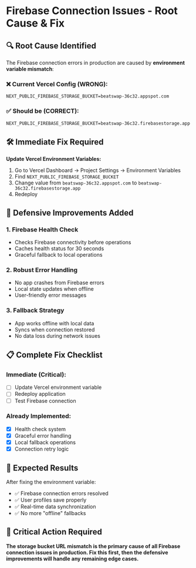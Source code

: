 # Firebase Connection Issues - Root Cause & Fix

## 🔍 **Root Cause Identified**

The Firebase connection errors in production are caused by **environment variable mismatch**:

### ❌ **Current Vercel Config (WRONG):**
```
NEXT_PUBLIC_FIREBASE_STORAGE_BUCKET=beatswap-36c32.appspot.com
```

### ✅ **Should be (CORRECT):**
```
NEXT_PUBLIC_FIREBASE_STORAGE_BUCKET=beatswap-36c32.firebasestorage.app
```

## 🛠️ **Immediate Fix Required**

**Update Vercel Environment Variables:**
1. Go to Vercel Dashboard → Project Settings → Environment Variables
2. Find `NEXT_PUBLIC_FIREBASE_STORAGE_BUCKET`
3. Change value from `beatswap-36c32.appspot.com` to `beatswap-36c32.firebasestorage.app`
4. Redeploy

## 🔧 **Defensive Improvements Added**

### **1. Firebase Health Check**
- Checks Firebase connectivity before operations
- Caches health status for 30 seconds
- Graceful fallback to local operations

### **2. Robust Error Handling**
- No app crashes from Firebase errors
- Local state updates when offline
- User-friendly error messages

### **3. Fallback Strategy**
- App works offline with local data
- Syncs when connection restored
- No data loss during network issues

## 📋 **Complete Fix Checklist**

### **Immediate (Critical):**
- [ ] Update Vercel environment variable
- [ ] Redeploy application
- [ ] Test Firebase connection

### **Already Implemented:**
- [x] Health check system
- [x] Graceful error handling
- [x] Local fallback operations
- [x] Connection retry logic

## 🎯 **Expected Results**

After fixing the environment variable:
- ✅ Firebase connection errors resolved
- ✅ User profiles save properly
- ✅ Real-time data synchronization
- ✅ No more "offline" fallbacks

## 🚨 **Critical Action Required**

**The storage bucket URL mismatch is the primary cause of all Firebase connection issues in production. Fix this first, then the defensive improvements will handle any remaining edge cases.**